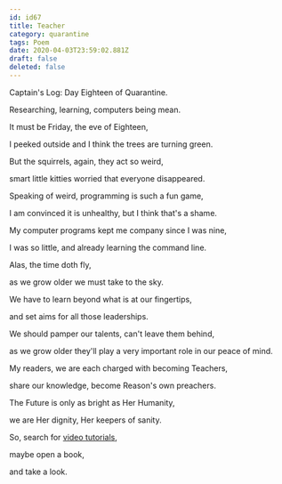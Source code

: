 ```yaml
---
id: id67
title: Teacher
category: quarantine
tags: Poem
date: 2020-04-03T23:59:02.881Z
draft: false
deleted: false
---
```


Captain's Log: Day Eighteen of Quarantine.

Researching, learning, computers being mean.

It must be Friday, the eve of Eighteen,

I peeked outside and I think the trees are turning green.

But the squirrels, again, they act so weird,

smart little kitties worried that everyone disappeared.

Speaking of weird, programming is such a fun game,

I am convinced it is unhealthy, but I think that's a shame.

My computer programs kept me company since I was nine,

I was so little, and already learning the command line.

Alas, the time doth fly,

as we grow older we must take to the sky.

We have to learn beyond what is at our fingertips,

and set aims for all those leaderships.

We should pamper our talents, can't leave them behind,

as we grow older they'll play a very important role in our peace of mind.

My readers, we are each charged with becoming Teachers,

share our knowledge, become Reason's own preachers.

The Future is only as bright as Her Humanity,

we are Her dignity, Her keepers of sanity.

So, search for [video tutorials][1],

maybe open a book,

and take a look.

[1]: /warrior